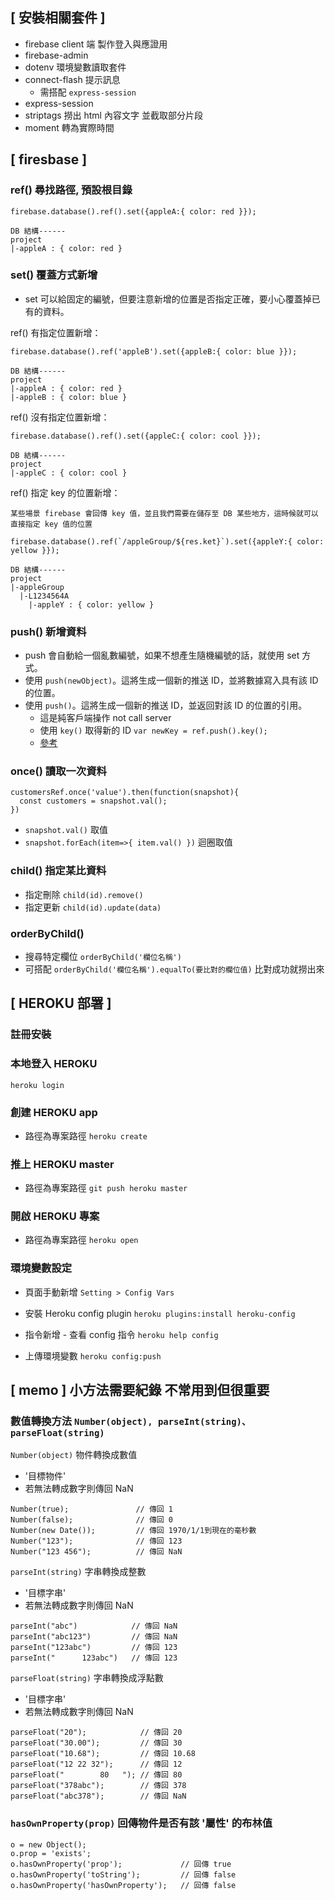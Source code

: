 ## [ 安裝相關套件 ]

- firebase client 端 製作登入與應證用
- firebase-admin
- dotenv 環境變數讀取套件
- connect-flash 提示訊息
  - 需搭配 `express-session`
- express-session
- striptags 撈出 html 內容文字 並截取部分片段
- moment 轉為實際時間

## [ firesbase ]

### ref() 尋找路徑, 預設根目錄

```
firebase.database().ref().set({appleA:{ color: red }});

DB 結構------
project
|-appleA : { color: red }
```

### set() 覆蓋方式新增

- set 可以給固定的編號，但要注意新增的位置是否指定正確，要小心覆蓋掉已有的資料。

ref() 有指定位置新增：

```
firebase.database().ref('appleB').set({appleB:{ color: blue }});

DB 結構------
project
|-appleA : { color: red }
|-appleB : { color: blue }
```

ref() 沒有指定位置新增：

```
firebase.database().ref().set({appleC:{ color: cool }});

DB 結構------
project
|-appleC : { color: cool }
```

ref() 指定 key 的位置新增：

```
某些場景 firebase 會回傳 key 值，並且我們需要在儲存至 DB 某些地方，這時候就可以直接指定 key 值的位置

firebase.database().ref(`/appleGroup/${res.ket}`).set({appleY:{ color: yellow }});

DB 結構------
project
|-appleGroup
  |-L1234564A
    |-appleY : { color: yellow }

```

### push() 新增資料

- push 會自動給一個亂數編號，如果不想產生隨機編號的話，就使用 set 方式。
- 使用 `push(newObject)`。這將生成一個新的推送 ID，並將數據寫入具有該 ID 的位置。
- 使用 `push()`。這將生成一個新的推送 ID，並返回對該 ID 的位置的引用。
  - 這是純客戶端操作 not call server
  - 使用 `key()` 取得新的 ID `var newKey = ref.push().key();`
  - [參考](https://stackoverflow.com/questions/38768576/in-firebase-when-using-push-how-do-i-get-the-unique-id-and-store-in-my-databas)

### once() 讀取一次資料

```
customersRef.once('value').then(function(snapshot){
  const customers = snapshot.val();
})
```

- `snapshot.val()` 取值
- `snapshot.forEach(item=>{ item.val() })` 迴圈取值

### child() 指定某比資料

- 指定刪除 `child(id).remove()`
- 指定更新 `child(id).update(data)`

### orderByChild()

- 搜尋特定欄位 `orderByChild('欄位名稱')`
- 可搭配 `orderByChild('欄位名稱').equalTo(要比對的欄位值)` 比對成功就撈出來

## [ HEROKU 部署 ]

### 註冊安裝

### 本地登入 HEROKU

`heroku login`

### 創建 HEROKU app

- 路徑為專案路徑
  `heroku create`

### 推上 HEROKU master

- 路徑為專案路徑
  `git push heroku master`

### 開啟 HEROKU 專案

- 路徑為專案路徑
  `heroku open`

### 環境變數設定

- 頁面手動新增
  `Setting > Config Vars`

- 安裝 Heroku config plugin
  `heroku plugins:install heroku-config`

- 指令新增 - 查看 config 指令
  `heroku help config`

- 上傳環境變數
  `heroku config:push`

## [ memo ] 小方法需要紀錄 不常用到但很重要

### 數值轉換方法 `Number(object), parseInt(string)、parseFloat(string)`

`Number(object)` 物件轉換成數值

- '目標物件'
- 若無法轉成數字則傳回 NaN

```
Number(true);               // 傳回 1
Number(false);              // 傳回 0
Number(new Date());         // 傳回 1970/1/1到現在的毫秒數
Number("123");              // 傳回 123
Number("123 456");          // 傳回 NaN
```

`parseInt(string)` 字串轉換成整數

- '目標字串'
- 若無法轉成數字則傳回 NaN

```
parseInt("abc")            // 傳回 NaN
parseInt("abc123")         // 傳回 NaN
parseInt("123abc")         // 傳回 123
parseInt("      123abc")   // 傳回 123
```

`parseFloat(string)` 字串轉換成浮點數

- '目標字串'
- 若無法轉成數字則傳回 NaN

```
parseFloat("20");            // 傳回 20
parseFloat("30.00");         // 傳回 30
parseFloat("10.68");         // 傳回 10.68
parseFloat("12 22 32");      // 傳回 12
parseFloat("        80   "); // 傳回 80
parseFloat("378abc");        // 傳回 378
parseFloat("abc378");        // 傳回 NaN
```

### `hasOwnProperty(prop)` 回傳物件是否有該 '屬性' 的布林值

```
o = new Object();
o.prop = 'exists';
o.hasOwnProperty('prop');             // 回傳 true
o.hasOwnProperty('toString');         // 回傳 false
o.hasOwnProperty('hasOwnProperty');   // 回傳 false
```
